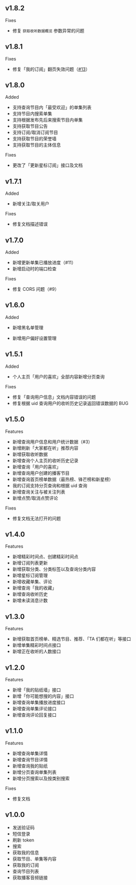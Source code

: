 ## v1.8.2

Fixes

- 修复 `获取收听数据概览` 参数异常的问题

## v1.8.1

Fixes

- 修复「我的订阅」翻页失效问题（[#13](https://github.com/ultrazg/xyz/issues/13)）

## v1.8.0

Added

- 支持查询节目内「最受欢迎」的单集列表
- 支持节目内搜索单集
- 支持根据发布先后来搜索节目内单集
- 支持获取节目公告
- 支持订阅/取消订阅节目
- 支持获取节目的荣誉墙
- 支持获取节目的主体信息

Fixes

- 更改了「更新星标订阅」接口及文档

## v1.7.1

Added

- 新增关注/取关用户

Fixes

- 修复文档描述错误

## v1.7.0

Added

- 新增更新单集已播放进度（#11）
- 新增启动时的端口检查

Fixes

- 修复 CORS 问题（#9）

## v1.6.0

Added

- 新增黑名单管理

- 新增用户偏好设置管理

## v1.5.1

Added

- 个人主页「用户的喜欢」全部内容新增分页查询

Fixes

- 修复「查询用户信息」文档内容错误的问题
- 修复根据 uid 查询用户的收听历史记录返回错误数据的 BUG

## v1.5.0

Features

- 新增查询用户信息和用户统计数据（#3）
- 新增刷新「大家都在听」推荐内容
- 新增获取收听数据
- 新增查询个人主页的收听历史记录
- 新增查询「用户的喜欢」
- 新增查询用户创建的播客节目
- 新增查询首页榜单数据（最热榜、锋芒榜和新星榜）
- 我的订阅支持分页查询和根据 uid 查询
- 新增查询关注与被关注列表
- 新增点赞/取消点赞评论

Fixes

- 修复文档无法打开的问题

## v1.4.0

Features

- 新增精彩时间点、创建精彩时间点
- 新增订阅列表更新
- 新增获取分类、分类标签以及查询分类内容
- 新增星标订阅管理
- 新增收藏单集、评论
- 新增查询「我的收藏」
- 新增查询收听历史
- 新增未读消息计数

## v1.3.0

Features

- 新增获取首页榜单、精选节目、推荐、「TA 们都在听」等接口
- 新增单集精彩时间点接口
- 新增正在收听的人数接口

## v1.2.0

Features

- 新增「我的贴纸墙」接口
- 新增「你可能想搜的内容」接口
- 新增查询单集播放进度接口
- 新增查询单集评论接口
- 新增查询评论回复接口

## v1.1.0

Features

- 新增查询单集详情
- 新增查询节目详情
- 新增查询我的贴纸
- 新增分页查询单集列表
- 新增分页搜索以及按类别搜索

Fixes

- 修复文档

## v1.0.0

- 发送验证码
- 短信登录
- 刷新 token
- 搜索
- 获取我的信息
- 获取节目、单集等内容
- 获取我的订阅
- 查询节目列表
- 获取播客音频链接
